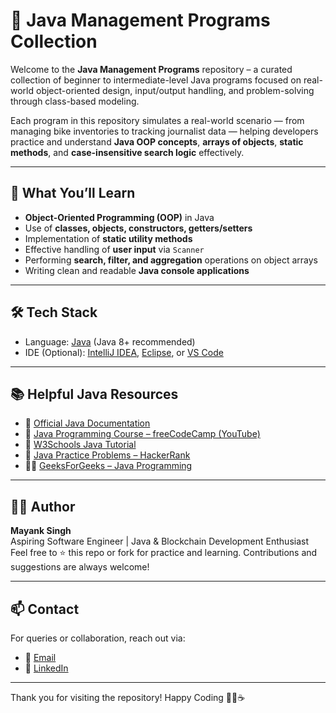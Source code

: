 # 📘 Java Management Programs Collection

Welcome to the **Java Management Programs** repository – a curated collection of beginner to intermediate-level Java programs focused on real-world object-oriented design, input/output handling, and problem-solving through class-based modeling.

Each program in this repository simulates a real-world scenario — from managing bike inventories to tracking journalist data — helping developers practice and understand **Java OOP concepts**, **arrays of objects**, **static methods**, and **case-insensitive search logic** effectively.

---

## 🚀 What You’ll Learn

- **Object-Oriented Programming (OOP)** in Java
- Use of **classes, objects, constructors, getters/setters**
- Implementation of **static utility methods**
- Effective handling of **user input** via `Scanner`
- Performing **search, filter, and aggregation** operations on object arrays
- Writing clean and readable **Java console applications**

---

## 🛠 Tech Stack

- Language: [Java](https://www.oracle.com/java/technologies/javase-downloads.html) (Java 8+ recommended)
- IDE (Optional): [IntelliJ IDEA](https://www.jetbrains.com/idea/), [Eclipse](https://www.eclipse.org/), or [VS Code](https://code.visualstudio.com/)

---

## 📚 Helpful Java Resources

- 📘 [Official Java Documentation](https://docs.oracle.com/javase/8/docs/)
- 🎥 [Java Programming Course – freeCodeCamp (YouTube)](https://www.youtube.com/watch?v=GoXwIVyNvX0)
- 📗 [W3Schools Java Tutorial](https://www.w3schools.com/java/)
- 🧪 [Java Practice Problems – HackerRank](https://www.hackerrank.com/domains/tutorials/10-days-of-java)
- 👨‍💻 [GeeksForGeeks – Java Programming](https://www.geeksforgeeks.org/java/)

---

## 🧑‍💻 Author

**Mayank Singh**  
Aspiring Software Engineer | Java & Blockchain Development Enthusiast  
Feel free to ⭐ this repo or fork for practice and learning. Contributions and suggestions are always welcome!

---

## 📫 Contact

For queries or collaboration, reach out via:
- 📧 [Email](mailto:mayank2mahi@gmail.com)
- 💼 [LinkedIn](https://www.linkedin.com/in/mayank2mahi/)

---

Thank you for visiting the repository! Happy Coding 👨‍💻☕
